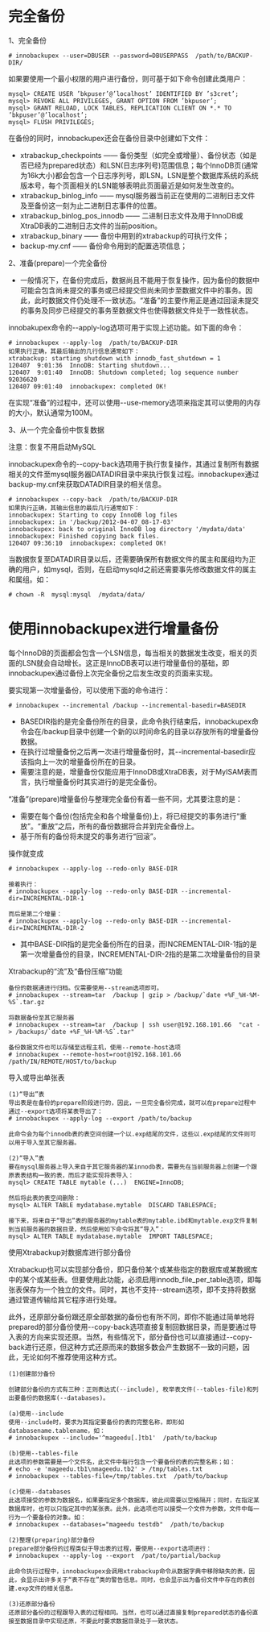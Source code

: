 完全备份
===
1、完全备份
```
# innobackupex --user=DBUSER --password=DBUSERPASS  /path/to/BACKUP-DIR/
```
如果要使用一个最小权限的用户进行备份，则可基于如下命令创建此类用户：
```
mysql> CREATE USER ’bkpuser’@’localhost’ IDENTIFIED BY ’s3cret’;
mysql> REVOKE ALL PRIVILEGES, GRANT OPTION FROM ’bkpuser’;
mysql> GRANT RELOAD, LOCK TABLES, REPLICATION CLIENT ON *.* TO ’bkpuser’@’localhost’;
mysql> FLUSH PRIVILEGES;
```

在备份的同时，innobackupex还会在备份目录中创建如下文件：
- xtrabackup_checkpoints —— 备份类型（如完全或增量）、备份状态（如是否已经为prepared状态）和LSN(日志序列号)范围信息；每个InnoDB页(通常为16k大小)都会包含一个日志序列号，即LSN。LSN是整个数据库系统的系统版本号，每个页面相关的LSN能够表明此页面最近是如何发生改变的。
- xtrabackup_binlog_info —— mysql服务器当前正在使用的二进制日志文件及至备份这一刻为止二进制日志事件的位置。
- xtrabackup_binlog_pos_innodb —— 二进制日志文件及用于InnoDB或XtraDB表的二进制日志文件的当前position。
- xtrabackup_binary —— 备份中用到的xtrabackup的可执行文件；
- backup-my.cnf —— 备份命令用到的配置选项信息；

2、准备(prepare)一个完全备份
- 一般情况下，在备份完成后，数据尚且不能用于恢复操作，因为备份的数据中可能会包含尚未提交的事务或已经提交但尚未同步至数据文件中的事务。因此，此时数据文件仍处理不一致状态。“准备”的主要作用正是通过回滚未提交的事务及同步已经提交的事务至数据文件也使得数据文件处于一致性状态。

innobakupex命令的--apply-log选项可用于实现上述功能。如下面的命令：
```
# innobackupex --apply-log  /path/to/BACKUP-DIR
如果执行正确，其最后输出的几行信息通常如下：
xtrabackup: starting shutdown with innodb_fast_shutdown = 1
120407  9:01:36  InnoDB: Starting shutdown...
120407  9:01:40  InnoDB: Shutdown completed; log sequence number 92036620
120407 09:01:40  innobackupex: completed OK!
```
在实现“准备”的过程中，还可以使用--use-memory选项来指定其可以使用的内存的大小，默认通常为100M。


3、从一个完全备份中恢复数据 

注意：恢复不用启动MySQL

innobackupex命令的--copy-back选项用于执行恢复操作，其通过复制所有数据相关的文件至mysql服务器DATADIR目录中来执行恢复过程。innobackupex通过backup-my.cnf来获取DATADIR目录的相关信息。
```
# innobackupex --copy-back  /path/to/BACKUP-DIR
如果执行正确，其输出信息的最后几行通常如下：
innobackupex: Starting to copy InnoDB log files
innobackupex: in '/backup/2012-04-07_08-17-03'
innobackupex: back to original InnoDB log directory '/mydata/data'
innobackupex: Finished copying back files.
120407 09:36:10  innobackupex: completed OK!
```

当数据恢复至DATADIR目录以后，还需要确保所有数据文件的属主和属组均为正确的用户，如mysql，否则，在启动mysqld之前还需要事先修改数据文件的属主和属组。如：
```
# chown -R  mysql:mysql  /mydata/data/
```

使用innobackupex进行增量备份
===
每个InnoDB的页面都会包含一个LSN信息，每当相关的数据发生改变，相关的页面的LSN就会自动增长。这正是InnoDB表可以进行增量备份的基础，即innobackupex通过备份上次完全备份之后发生改变的页面来实现。

要实现第一次增量备份，可以使用下面的命令进行：
```
# innobackupex --incremental /backup --incremental-basedir=BASEDIR
```
- BASEDIR指的是完全备份所在的目录，此命令执行结束后，innobackupex命令会在/backup目录中创建一个新的以时间命名的目录以存放所有的增量备份数据。
- 在执行过增量备份之后再一次进行增量备份时，其--incremental-basedir应该指向上一次的增量备份所在的目录。
- 需要注意的是，增量备份仅能应用于InnoDB或XtraDB表，对于MyISAM表而言，执行增量备份时其实进行的是完全备份。


“准备”(prepare)增量备份与整理完全备份有着一些不同，尤其要注意的是：
- 需要在每个备份(包括完全和各个增量备份)上，将已经提交的事务进行“重放”。“重放”之后，所有的备份数据将合并到完全备份上。
- 基于所有的备份将未提交的事务进行“回滚”。

操作就变成
```
# innobackupex --apply-log --redo-only BASE-DIR

接着执行：
# innobackupex --apply-log --redo-only BASE-DIR --incremental-dir=INCREMENTAL-DIR-1

而后是第二个增量：
# innobackupex --apply-log --redo-only BASE-DIR --incremental-dir=INCREMENTAL-DIR-2
```
- 其中BASE-DIR指的是完全备份所在的目录，而INCREMENTAL-DIR-1指的是第一次增量备份的目录，INCREMENTAL-DIR-2指的是第二次增量备份的目录

Xtrabackup的“流”及“备份压缩”功能
```
备份的数据通进行归档。仅需要使用--stream选项即可。
# innobackupex --stream=tar  /backup | gzip > /backup/`date +%F_%H-%M-%S`.tar.gz

将数据备份至其它服务器
# innobackupex --stream=tar  /backup | ssh user@192.168.101.66  "cat -  > /backups/`date +%F_%H-%M-%S`.tar" 

备份数据文件也可以存储至远程主机，使用--remote-host选项
# innobackupex --remote-host=root@192.168.101.66  /path/IN/REMOTE/HOST/to/backup
```	 


导入或导出单张表
```
(1)“导出”表
导出表是在备份的prepare阶段进行的，因此，一旦完全备份完成，就可以在prepare过程中通过--export选项将某表导出了：
# innobackupex --apply-log --export /path/to/backup

此命令会为每个innodb表的表空间创建一个以.exp结尾的文件，这些以.exp结尾的文件则可以用于导入至其它服务器。

(2)“导入”表
要在mysql服务器上导入来自于其它服务器的某innodb表，需要先在当前服务器上创建一个跟原表表结构一致的表，而后才能实现将表导入：
mysql> CREATE TABLE mytable (...)  ENGINE=InnoDB;

然后将此表的表空间删除：
mysql> ALTER TABLE mydatabase.mytable  DISCARD TABLESPACE;

接下来，将来自于“导出”表的服务器的mytable表的mytable.ibd和mytable.exp文件复制到当前服务器的数据目录，然后使用如下命令将其“导入”：
mysql> ALTER TABLE mydatabase.mytable  IMPORT TABLESPACE;
```



使用Xtrabackup对数据库进行部分备份

Xtrabackup也可以实现部分备份，即只备份某个或某些指定的数据库或某数据库中的某个或某些表。但要使用此功能，必须启用innodb_file_per_table选项，即每张表保存为一个独立的文件。同时，其也不支持--stream选项，即不支持将数据通过管道传输给其它程序进行处理。

此外，还原部分备份跟还原全部数据的备份也有所不同，即你不能通过简单地将prepared的部分备份使用--copy-back选项直接复制回数据目录，而是要通过导入表的方向来实现还原。当然，有些情况下，部分备份也可以直接通过--copy-back进行还原，但这种方式还原而来的数据多数会产生数据不一致的问题，因此，无论如何不推荐使用这种方式。
```
(1)创建部分备份

创建部分备份的方式有三种：正则表达式(--include), 枚举表文件(--tables-file)和列出要备份的数据库(--databases)。

(a)使用--include
使用--include时，要求为其指定要备份的表的完整名称，即形如databasename.tablename，如：
# innobackupex --include='^mageedu[.]tb1'  /path/to/backup

(b)使用--tables-file
此选项的参数需要是一个文件名，此文件中每行包含一个要备份的表的完整名称；如：
# echo -e 'mageedu.tb1\nmageedu.tb2' > /tmp/tables.txt
# innobackupex --tables-file=/tmp/tables.txt  /path/to/backup

(c)使用--databases
此选项接受的参数为数据名，如果要指定多个数据库，彼此间需要以空格隔开；同时，在指定某数据库时，也可以只指定其中的某张表。此外，此选项也可以接受一个文件为参数，文件中每一行为一个要备份的对象。如：
# innobackupex --databases="mageedu testdb"  /path/to/backup

(2)整理(preparing)部分备份
prepare部分备份的过程类似于导出表的过程，要使用--export选项进行：
# innobackupex --apply-log --export  /pat/to/partial/backup

此命令执行过程中，innobackupex会调用xtrabackup命令从数据字典中移除缺失的表，因此，会显示出许多关于“表不存在”类的警告信息。同时，也会显示出为备份文件中存在的表创建.exp文件的相关信息。

(3)还原部分备份
还原部分备份的过程跟导入表的过程相同。当然，也可以通过直接复制prepared状态的备份直接至数据目录中实现还原，不要此时要求数据目录处于一致状态。
```



